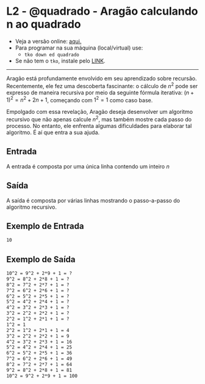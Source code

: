 # L2 - @quadrado - Aragão calculando n ao quadrado

- Veja a versão online: [aqui.](https://github.com/qxcodeed/arcade/blob/master/base/quadrado/Readme.md)
- Para programar na sua máquina (local/virtual) use:
  - `tko down ed quadrado`
- Se não tem o `tko`, instale pelo [LINK](https://github.com/senapk/tko#tko).

---

Aragão está profundamente envolvido em seu aprendizado sobre recursão. Recentemente, ele fez uma descoberta fascinante: o cálculo de $n^2$ pode ser expresso de maneira recursiva por meio da seguinte fórmula iterativa: $(n+1)^2 = n^2 + 2n + 1$, começando com $1^2 = 1$ como caso base.

Empolgado com essa revelação, Aragão deseja desenvolver um algoritmo recursivo que não apenas calcule $n^2$, mas também mostre cada passo do processo. No entanto, ele enfrenta algumas dificuldades para elaborar tal algoritmo. É aí que entra a sua ajuda.

## Entrada

A entrada é composta por uma única linha contendo um inteiro $n$

## Saída

A saída é composta por várias linhas mostrando o passo-a-passo do algoritmo recursivo.

## Exemplo de Entrada

```txt
10
```

## Exemplo de Saída

```txt
10^2 = 9^2 + 2*9 + 1 = ?
9^2 = 8^2 + 2*8 + 1 = ?
8^2 = 7^2 + 2*7 + 1 = ?
7^2 = 6^2 + 2*6 + 1 = ?
6^2 = 5^2 + 2*5 + 1 = ?
5^2 = 4^2 + 2*4 + 1 = ?
4^2 = 3^2 + 2*3 + 1 = ?
3^2 = 2^2 + 2*2 + 1 = ?
2^2 = 1^2 + 2*1 + 1 = ?
1^2 = 1
2^2 = 1^2 + 2*1 + 1 = 4
3^2 = 2^2 + 2*2 + 1 = 9
4^2 = 3^2 + 2*3 + 1 = 16
5^2 = 4^2 + 2*4 + 1 = 25
6^2 = 5^2 + 2*5 + 1 = 36
7^2 = 6^2 + 2*6 + 1 = 49
8^2 = 7^2 + 2*7 + 1 = 64
9^2 = 8^2 + 2*8 + 1 = 81
10^2 = 9^2 + 2*9 + 1 = 100
```
